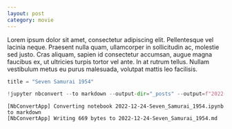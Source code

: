 ```yaml
---
layout: post
category: movie
---
```


Lorem ipsum dolor sit amet, consectetur adipiscing elit. Pellentesque vel lacinia neque. Praesent nulla quam, ullamcorper in sollicitudin ac, molestie sed justo. Cras aliquam, sapien id consectetur accumsan, augue magna faucibus ex, ut ultricies turpis tortor vel ante. In at rutrum tellus. Nullam vestibulum metus eu purus malesuada, volutpat mattis leo facilisis.


```python
title = "Seven Samurai 1954"
```


```python
!jupyter nbconvert --to markdown --output-dir="_posts" --output=f"2022-12-24-{title}" post.ipynb
```

    [NbConvertApp] Converting notebook 2022-12-24-Seven_Samurai_1954.ipynb to markdown
    [NbConvertApp] Writing 669 bytes to 2022-12-24-Seven_Samurai_1954.md

